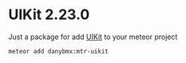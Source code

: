 # UIKit 2.23.0

Just a package for add [UIKit](http://getuikit.com) to your meteor project

    meteor add danybmx:mtr-uikit